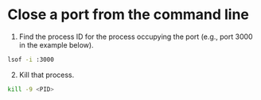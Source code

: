# Close a port from the command line

1. Find the process ID for the process occupying the port (e.g., port 3000 in the example below).

```sh
lsof -i :3000
```

2. Kill that process.

```sh
kill -9 <PID>
```

